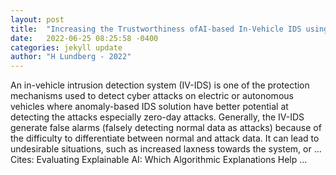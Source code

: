 ```yaml
---
layout: post
title:  "Increasing the Trustworthiness ofAI-based In-Vehicle IDS usingeXplainable AI"
date:   2022-06-25 08:25:58 -0400
categories: jekyll update
author: "H Lundberg - 2022"
---
```

An in-vehicle intrusion detection system (IV-IDS) is one of the protection mechanisms used to detect cyber attacks on electric or autonomous vehicles where anomaly-based IDS solution have better potential at detecting the attacks especially zero-day attacks. Generally, the IV-IDS generate false alarms (falsely detecting normal data as attacks) because of the difficulty to differentiate between normal and attack data. It can lead to undesirable situations, such as increased laxness towards the system, or …
Cites: ‪Evaluating Explainable AI: Which Algorithmic Explanations Help …‬  